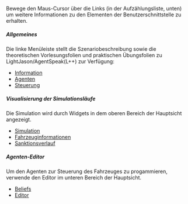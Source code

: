 Bewege den Maus-Cursor über die Links (in der Aufzählungsliste, unten) um weitere Informationen zu den Elementen der Benutzerschnittstelle zu erhalten.

##### Allgemeines

Die linke Menüleiste stellt die Szenariobeschreibung sowie die theoretischen Vorlesungsfolien und praktischen Übungsfolien zu LightJason/AgentSpeak(L++) zur Verfügung:

* <a class="helptooltip" data-targetid="information"  data-backdrop="false" data-position="right" data-deletebg="true" data-content="Dieses Menü enthält Informationen zu der Theorie und Praxis von Agenten-Systemen." href="#">Information</a>
* <a class="helptooltip" data-targetid="agents"  data-backdrop="false" data-position="right" data-deletebg="true" data-content="In diesem Menü werden erzeugte beziehungsweise verfügbare Agenten angezeigt. Mit Rechtsklick kann über ein Kontextmenu der aktive Agent ausgewählt werden." href="#">Agenten</a>
* <a class="helptooltip" data-targetid="footer-buttons" data-backdrop="false" data-position="top" data-deletebg="false" data-content="Über die Steuerungselemente kann die Simulation gestartet, abgebrochen, konfiguriert und beendet werden." href="#">Steuerung</a>


##### Visualisierung der Simulationsläufe

Die Simulation wird durch Widgets in dem oberen Bereich der Hauptsicht angezeigt.

* <a class="helptooltip" data-targetid="widget-simulation"  data-backdrop="true" data-position="bottom" data-deletebg="false" data-content="Dieses Widget visualisiert die Simulationsumgebung live zur Laufzeit. Das beinhaltet die Straße und das Fahrzeug entsprechend zum Verhalten, wie es im aktivierten Agentenscript implementiert wurde." href="#">Simulation</a>
* <a class="helptooltip" data-targetid="widget-speed"  data-backdrop="true" data-position="bottom" data-deletebg="false" data-content="Dieses Widget zeigt die aktuelle Geschwindigkeit und Fahrzeugeigenschaften an." href="#">Fahrzeuginformationen</a>
* <a class="helptooltip" data-targetid="widget-penalty"  data-backdrop="true" data-position="bottom" data-deletebg="false" data-content="Dieses Widget zeigt den Sanktionsverlauf der letzten Simulationsläufe an." href="#">Sanktionsverlauf</a>


##### Agenten-Editor

Um den Agenten zur Steuerung des Fahrzeuges zu progammieren, verwende den Editor im unteren Bereich der Hauptsicht.

* <a class="helptooltip" data-targetid="widget-belief"  data-backdrop="true" data-position="top" data-deletebg="false" data-content="Mit einem Klick auf den Refresh Button werden alle Beliefs des Agenten angezeigt, diese Beliefs repräsentieren das aktuelle Wissen des Agenten." href="#">Beliefs</a>
* <a class="helptooltip" data-targetid="widget-editor"  data-backdrop="true" data-position="top" data-deletebg="false" data-content="Agenten-Editor ermöglich die Programmierung des Agenten in der Sprache Agentspeak(L++)." href="#">Editor</a>
